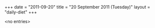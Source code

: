 +++
date = "2011-09-20"
title = "20 September 2011 (Tuesday)"
layout = "daily-diet"
+++


\<no entries\>

